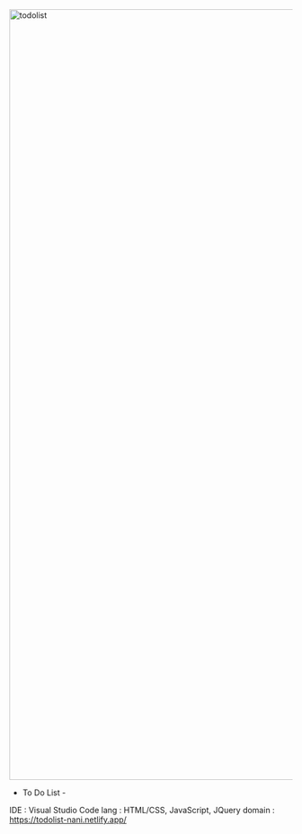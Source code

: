 <img width="1369" alt="todolist" src="https://github.com/MR-Gnani/todolist-nani/assets/140372515/171ca771-7715-4609-bf53-f16fc9fd9ecd">

- To Do List -

IDE : Visual Studio Code
lang : HTML/CSS, JavaScript, JQuery
domain : https://todolist-nani.netlify.app/
